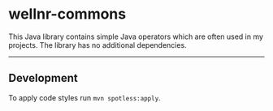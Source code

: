 # wellnr-commons

This Java library contains simple Java operators which are often used in my projects. The library has no additional dependencies.

---

## Development

To apply code styles run `mvn spotless:apply`.